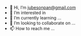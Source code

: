 - 👋 Hi, I’m jubesonpan@gmail.com
- 👀 I’m interested in 
- 🌱 I’m currently learning ...
- 💞️ I’m looking to collaborate on ...
- 📫 How to reach me ...

<!---
Jubeson/Jubeson is a ✨ special ✨ repository because its `README.md` (this file) appears on your GitHub profile.
You can click the Preview link to take a look at your changes.
--->
